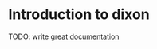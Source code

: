 # Introduction to dixon

TODO: write [great documentation](http://jacobian.org/writing/great-documentation/what-to-write/)
